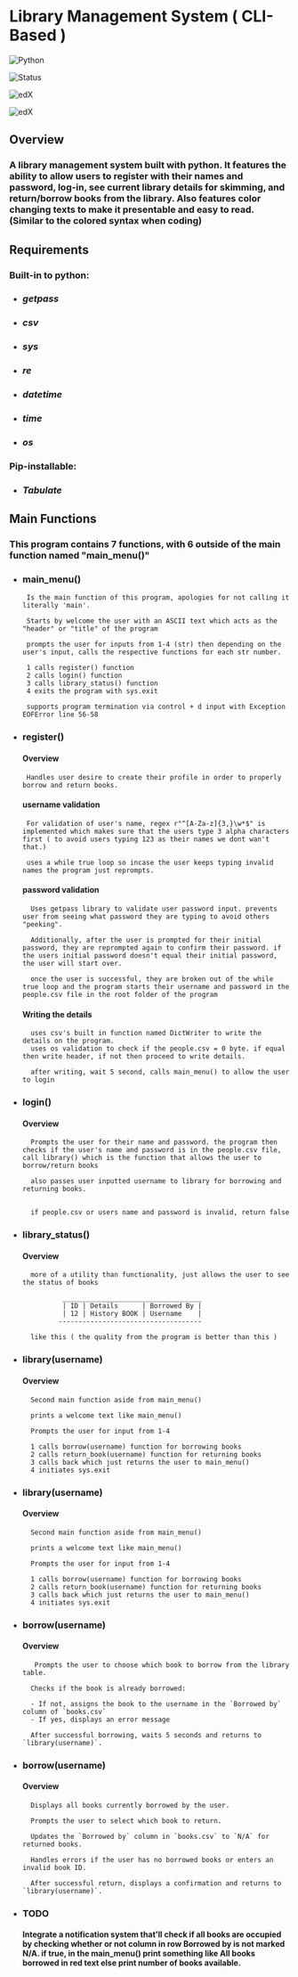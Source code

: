 # Library Management System ( CLI-Based )

![Python](https://img.shields.io/badge/Python-3.10+-blue?logo=python&logoColor=white)

![Status](https://img.shields.io/badge/Status-Completed-green)

![edX](https://img.shields.io/badge/CS50-Python-blueviolet?logo=edx&logoColor=white)

![edX](https://img.shields.io/badge/Final-Project-blueviolet?logo=edx&logoColor=white)


## Overview

### A library management system built with python. It features the ability to allow users to register with their names and password, log-in, see current library details for skimming, and return/borrow books from the library. Also features color changing texts to make it presentable and easy to read. (Similar to the colored syntax when coding)

## Requirements

### Built-in to python:

- ### ***getpass***
- ### ***csv***
- ### ***sys***
- ### ***re***
- ### ***datetime***
- ### ***time***
- ### ***os***

### Pip-installable:

- ### ***Tabulate***

## Main Functions

### This program contains 7 functions, with 6 outside of the main function named "main_menu()"

- ### main_menu()

       Is the main function of this program, apologies for not calling it literally 'main'.

       Starts by welcome the user with an ASCII text which acts as the "header" or "title" of the program

       prompts the user for inputs from 1-4 (str) then depending on the user's input, calls the respective functions for each str number.

       1 calls register() function
       2 calls login() function
       3 calls library_status() function
       4 exits the program with sys.exit

       supports program termination via control + d input with Exception EOFError line 56-58

- ### register()

    #### Overview

       Handles user desire to create their profile in order to properly borrow and return books.


    #### username validation

       For validation of user's name, regex r"^[A-Za-z]{3,}\w*$" is implemented which makes sure that the users type 3 alpha characters first ( to avoid users typing 123 as their names we dont wan't that.)

       uses a while true loop so incase the user keeps typing invalid names the program just reprompts.

    #### password validation

        Uses getpass library to validate user password input. prevents user from seeing what password they are typing to avoid others "peeking".

        Additionally, after the user is prompted for their initial password, they are reprompted again to confirm their password. if the users initial password doesn't equal their initial password, the user will start over.

        once the user is successful, they are broken out of the while true loop and the program starts their username and password in the people.csv file in the root folder of the program

    #### Writing the details

        uses csv's built in function named DictWriter to write the details on the program.
        uses os validation to check if the people.csv = 0 byte. if equal then write header, if not then proceed to write details.

        after writing, wait 5 second, calls main_menu() to allow the user to login

- ### login()

    #### Overview

        Prompts the user for their name and password. the program then checks if the user's name and password is in the people.csv file, call library() which is the function that allows the user to borrow/return books

        also passes user inputted username to library for borrowing and returning books.


        if people.csv or users name and password is invalid, return false

- ### library_status()

    #### Overview

        more of a utility than functionality, just allows the user to see the status of books

                ___________________________________
                | ID | Details      | Borrowed By |
                | 12 | History BOOK | Username    |
               ------------------------------------

        like this ( the quality from the program is better than this )

- ### library(username)

    #### Overview

        Second main function aside from main_menu()

        prints a welcome text like main_menu()

        Prompts the user for input from 1-4

        1 calls borrow(username) function for borrowing books
        2 calls return_book(username) function for returning books
        3 calls back which just returns the user to main_menu()
        4 initiates sys.exit

- ### library(username)

    #### Overview

        Second main function aside from main_menu()

        prints a welcome text like main_menu()

        Prompts the user for input from 1-4

        1 calls borrow(username) function for borrowing books
        2 calls return_book(username) function for returning books
        3 calls back which just returns the user to main_menu()
        4 initiates sys.exit

- ### borrow(username)

    #### Overview

         Prompts the user to choose which book to borrow from the library table.

        Checks if the book is already borrowed:

        - If not, assigns the book to the username in the `Borrowed by` column of `books.csv`
        - If yes, displays an error message

        After successful borrowing, waits 5 seconds and returns to `library(username)`.

- ### borrow(username)

    #### Overview

        Displays all books currently borrowed by the user.

        Prompts the user to select which book to return.

        Updates the `Borrowed by` column in `books.csv` to `N/A` for returned books.

        Handles errors if the user has no borrowed books or enters an invalid book ID.

        After successful return, displays a confirmation and returns to `library(username)`.

- ### TODO

    #### Integrate a notification system that'll check if all books are occupied by checking whether or not column in row Borrowed by is not marked N/A. if true, in the main_menu() print something like All books borrowed in red text else print number of books available.
